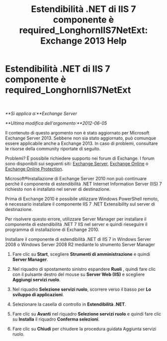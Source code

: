 ﻿---
title: 'Estendibilità .NET di IIS 7 componente è required_LonghornIIS7NetExt: Exchange 2013 Help'
TOCTitle: Estendibilità .NET di IIS 7 componente è required_LonghornIIS7NetExt
ms:assetid: 8b481626-b68a-4fba-b66e-a02c03856bfd
ms:mtpsurl: https://technet.microsoft.com/it-it/library/ms.exch.setupreadiness.longhorniis7netext(v=EXCHG.150)
ms:contentKeyID: 50481135
ms.date: 05/22/2018
mtps_version: v=EXCHG.150
ms.translationtype: MT
---

# Estendibilità .NET di IIS 7 componente è required\_LonghornIIS7NetExt

 

_**Si applica a:**Exchange Server_

_**Ultima modifica dell'argomento:**2012-06-05_

Il contenuto di questo argomento non è stato aggiornato per Microsoft Exchange Server 2013. Sebbene non sia stato aggiornato, può comunque essere applicabile anche a Exchange 2013. In caso di problemi, consultare le risorse della community riportate di seguito.

Problemi? È possibile richiedere supporto nei forum di Exchange. I forum sono disponibili sui seguenti siti: [Exchange Server](https://go.microsoft.com/fwlink/p/?linkid=60612), [Exchange Online](https://go.microsoft.com/fwlink/p/?linkid=267542) o [Exchange Online Protection](https://go.microsoft.com/fwlink/p/?linkid=285351).

Microsoft®Installazione di Exchange Server 2010 non può continuare perché il componente di estendibilità .NET Internet Information Server (IIS) 7 richiesto non è installato nel server di destinazione.

Prima di Exchange 2010 è possibile utilizzare Windows PowerShell remoto, è necessario installare il componente IIS 7 .NET Extensibility sul server di destinazione.

Per risolvere questo errore, utilizzare Server Manager per installare il componente di estendibilità .NET 7 IIS nel server e quindi rieseguire il programma di installazione di Exchange 2010.

Installare il componente di estendibilità .NET di IIS 7 in Windows Server 2008 o Windows Server 2008 R2 mediante lo strumento Server Manager

1.  Fare clic su **Start**, scegliere **Strumenti di amministrazione** e quindi **Server Manager**.

2.  Nel riquadro di spostamento sinistro espandere **Ruoli** , quindi fare clic con il pulsante destro del mouse su **Server Web (IIS)** e scegliere **Aggiungi servizi ruolo**.

3.  Nel riquadro **Selezione servizi ruolo**, scorrere verso il basso per **Lo sviluppo di applicazioni**.

4.  Selezionare la casella di controllo in **Estendibilità .NET**.

5.  Fare clic su **Avanti** nel riquadro **Selezione servizi ruolo** e quindi fare clic su **Installa** il riquadro **Conferma selezioni**.

6.  Fare clic su **Chiudi** per chiudere la procedura guidata Aggiunta servizi ruolo.

